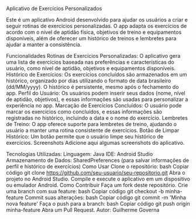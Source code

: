 Aplicativo de Exercícios Personalizados

Este é um aplicativo Android desenvolvido para ajudar os usuários a criar e seguir rotinas de exercícios personalizadas. O app adapta os exercícios de acordo com o nível de aptidão física, objetivos de treino e equipamentos disponíveis, além de oferecer um histórico de treinos e lembretes para ajudar a manter a consistência.

Funcionalidades
Rotinas de Exercícios Personalizadas: O aplicativo gera uma lista de exercícios baseada nas preferências e características do usuário, como nível de aptidão, objetivos e equipamentos disponíveis.
Histórico de Exercícios: Os exercícios concluídos são armazenados em um histórico, organizado por dias utilizando o formato de data brasileiro (dd/MM/yyyy). O histórico é persistente, mesmo após o fechamento do app.
Perfil do Usuário: Os usuários podem inserir seus dados (nome, nível de aptidão, objetivos), e essas informações são usadas para personalizar a experiência no app.
Marcação de Exercícios Concluídos: O usuário pode marcar os exercícios como concluídos, e essas informações são registradas no histórico, incluindo a data e o nome do exercício.
Lembretes de Treino: O app oferece suporte para lembretes de treino, ajudando o usuário a manter uma rotina consistente de exercícios.
Botão de Limpar Histórico: Um botão permite que o usuário limpe seu histórico de exercícios.
Screenshots
Adicione aqui algumas screenshots do aplicativo.

Tecnologias Utilizadas:
Linguagem: Java
IDE: Android Studio
Armazenamento de Dados: SharedPreferences (para salvar informações de perfil e histórico de exercícios)
Como Usar
Clone o repositório:
bash
Copiar código
git clone https://github.com/seu-usuario/seu-repositorio.git
Abra o projeto no Android Studio.
Compile e execute o aplicativo em um dispositivo ou emulador Android.
Como Contribuir
Faça um fork deste repositório.
Crie uma branch com sua feature:
bash
Copiar código
git checkout -b minha-feature
Commit suas alterações:
bash
Copiar código
git commit -m 'Minha nova feature'
Faça o push para a branch:
bash
Copiar código
git push origin minha-feature
Abra um Pull Request.
Autor: Guilherme Governa
